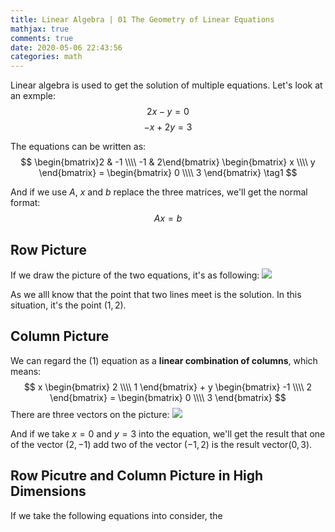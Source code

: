 ```yaml
---
title: Linear Algebra | 01 The Geometry of Linear Equations
mathjax: true
comments: true
date: 2020-05-06 22:43:56
categories: math
---
```

Linear algebra is used to get the solution of multiple equations. Let's look at an exmple:
$$
2x - y = 0 
$$
$$
-x + 2y = 3
$$

The equations can be written as:
$$
\begin{bmatrix}2 & -1 \\\\ -1 & 2\end{bmatrix} \begin{bmatrix} x \\\\ y \end{bmatrix} = \begin{bmatrix} 0 \\\\ 3 \end{bmatrix} \tag1
$$

And if we use $A$, $x$ and $b$ replace the three matrices, we'll get the normal format:
$$
Ax = b
$$

## Row Picture
If we draw the picture of the two equations, it's as following:
![](/images/2020-05-07-geometry-linear-equations/row_space_2d.png)

As we alll know that the point that two lines meet is the solution. In this situation, it's the point $(1, 2)$.

## Column Picture
We can regard the $(1)$ equation as a **linear combination of columns**, which means:
$$
x \begin{bmatrix} 2 \\\\ 1 \end{bmatrix} + y \begin{bmatrix} -1 \\\\ 2 \end{bmatrix} = \begin{bmatrix} 0 \\\\ 3 \end{bmatrix}
$$
There are three vectors on the picture:
![](/images/2020-05-07-geometry-linear-equations/column_space_2d.png)

And if we take $x = 0$ and $y = 3$ into the equation, we'll get the result that one of the vector $(2, -1)$ add two of the vector $(-1, 2)$ is the result vector$(0, 3)$.

## Row Picutre and Column Picture in High Dimensions
If we take the following equations into consider, the 
